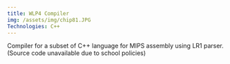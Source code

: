 ```yaml
---
title: WLP4 Compiler
img: /assets/img/chip81.JPG
Technologies: C++
---
```


Compiler for a subset of C++ language for MIPS assembly using LR1 parser. (Source code unavailable due to school policies)